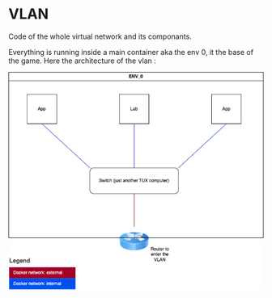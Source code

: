 # VLAN

Code of the whole virtual network and its componants.

Everything is running inside a main container aka the env 0, it the base of the game.
Here the architecture of the vlan :

![Archi](./vlan.drawio.png)
